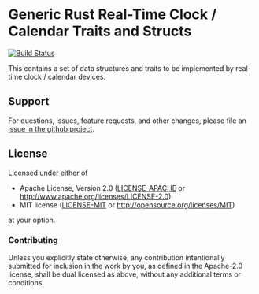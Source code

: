 # Generic Rust Real-Time Clock / Calendar Traits and Structs

<!-- TODO
[![crates.io](https://img.shields.io/crates/v/rtcc.svg)](https://crates.io/crates/rtcc)
[![Docs](https://docs.rs/rtcc/badge.svg)](https://docs.rs/rtcc)
-->
[![Build Status](https://travis-ci.org/eldruin/rtcc-rs.svg?branch=master)](https://travis-ci.org/eldruin/rtcc-rs)

This contains a set of data structures and traits to be implemented by real-time clock / calendar devices.

## Support

For questions, issues, feature requests, and other changes, please file an
[issue in the github project](https://github.com/eldruin/rtcc-rs/issues).

## License

Licensed under either of

 * Apache License, Version 2.0 ([LICENSE-APACHE](LICENSE-APACHE) or
   http://www.apache.org/licenses/LICENSE-2.0)
 * MIT license ([LICENSE-MIT](LICENSE-MIT) or
   http://opensource.org/licenses/MIT)

at your option.

### Contributing

Unless you explicitly state otherwise, any contribution intentionally submitted
for inclusion in the work by you, as defined in the Apache-2.0 license, shall
be dual licensed as above, without any additional terms or conditions.

